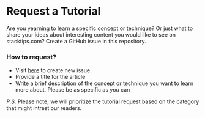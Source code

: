 # Request a Tutorial

Are you yearning to learn a specific concept or technique? Or just what to share your ideas about interesting content you would like to see on stacktips.com? Create a GitHub issue in this repository. 

### How to request?
* Visit [here](https://github.com/stacktipslab/request-a-tutorial/issues/new) to create new issue.
* Provide a title for the article
* Write a brief description of the concept or technique you want to learn more about. Please be as specific as you can

*P.S.* Please note, we will prioritize the tutorial request based on the category that might intrest our readers.

